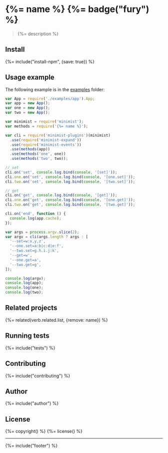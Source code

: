 # {%= name %} {%= badge("fury") %}

> {%= description %}

## Install
{%= include("install-npm", {save: true}) %}

## Usage example

The following example is in the [examples](./examples/namespaces.js) folder:

```js
var App = require('./examples/app').App;
var app = new App();
var one = new App();
var two = new App();

var minimist = require('minimist');
var methods = require('{%= name %}');

var cli = require('minimist-plugins')(minimist)
  .use(require('minimist-expand'))
  .use(require('minimist-events'))
  .use(methods(app))
  .use(methods('one', one))
  .use(methods('two', two));

// set
cli.on('set', console.log.bind(console, '[set]'));
cli.one.on('set', console.log.bind(console, '[one.set]'));
cli.two.on('set', console.log.bind(console, '[two.set]'));

// get
cli.on('get', console.log.bind(console, '[get]'));
cli.one.on('get', console.log.bind(console, '[one.get]'));
cli.two.on('get', console.log.bind(console, '[two.get]'));

cli.on('end', function () {
  console.log(app.cache);
});

var args = process.argv.slice(2);
var argv = cli(args.length ? args : [
  '--set=w:x,y,z',
  '--one.set=a:b|c:d|e:f',
  '--two.set=g.h.i.j:k',
  '--get=w',
  '--one.get=a',
  '--two.get=g',
]);

console.log(argv);
console.log(app);
console.log(one);
console.log(two);
```

## Related projects
{%= related(verb.related.list, {remove: name}) %}  

## Running tests
{%= include("tests") %}

## Contributing
{%= include("contributing") %}

## Author
{%= include("author") %}

## License
{%= copyright() %}
{%= license() %}

***

{%= include("footer") %}
